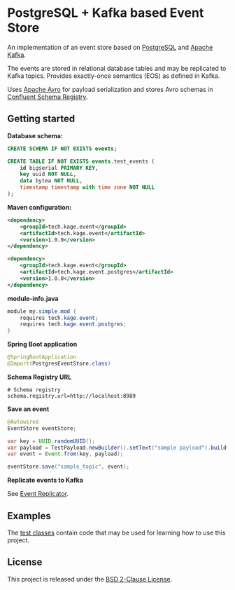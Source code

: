# PostgreSQL + Kafka based Event Store

An implementation of an event store based on [PostgreSQL](https://www.postgresql.org/) and [Apache Kafka](https://kafka.apache.org/).

The events are stored in relational database tables and may be replicated to Kafka topics. Provides exactly-once semantics (EOS) as defined in Kafka.

Uses [Apache Avro](https://avro.apache.org/) for payload serialization and stores Avro schemas in [Confluent Schema Registry](https://github.com/confluentinc/schema-registry).

## Getting started

**Database schema:**

```sql
CREATE SCHEMA IF NOT EXISTS events;

CREATE TABLE IF NOT EXISTS events.test_events (
    id bigserial PRIMARY KEY,
    key uuid NOT NULL,
    data bytea NOT NULL,
    timestamp timestamp with time zone NOT NULL
);
```

**Maven configuration:**

```xml
<dependency>
    <groupId>tech.kage.event</groupId>
    <artifactId>tech.kage.event</artifactId>
    <version>1.0.0</version>
</dependency>

<dependency>
    <groupId>tech.kage.event</groupId>
    <artifactId>tech.kage.event.postgres</artifactId>
    <version>1.0.0</version>
</dependency>
```

**module-info.java**

```java
module my.simple.mod {
    requires tech.kage.event;
    requires tech.kage.event.postgres;
}
```

**Spring Boot application**

```java
@SpringBootApplication
@Import(PostgresEventStore.class)
```

**Schema Registry URL**

```properties
# Schema registry
schema.registry.url=http://localhost:8989
```

**Save an event**

```java
@Autowired
EventStore eventStore;

var key = UUID.randomUUID();
var payload = TestPayload.newBuilder().setText("sample payload").build();
var event = Event.from(key, payload);

eventStore.save("sample_topic", event);
```

**Replicate events to Kafka**

See [Event Replicator](tech.kage.event.replicator).

## Examples

The [test classes](tech.kage.event.postgres/src/test/java/tech/kage/event/postgres) contain code that may be used for learning how to use this project.

## License

This project is released under the [BSD 2-Clause License](LICENSE).

